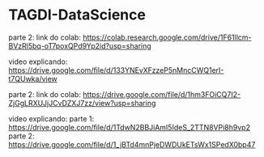 # TAGDI-DataScience


parte 2:
link do colab: 
https://colab.research.google.com/drive/1F61llcm-BVzRl5bq-oT7poxQPd9Yp2id?usp=sharing

video explicando:
https://drive.google.com/file/d/133YNEvXFzzeP5nMncCWQ1erI-t7QUwka/view


parte 2:
link do colab:
https://drive.google.com/file/d/1hm3FOiCQ7I2-ZjGgLRXUJjJCvDZXJ7zz/view?usp=sharing

video explicando:
parte 1: https://drive.google.com/file/d/1TdwN2BBJiAmI5IdeS_2TTN8VPi8h9vp2
parte 2: https://drive.google.com/file/d/1_jBTd4mnPjeDWDUkETsWx1SPedX0bp47

